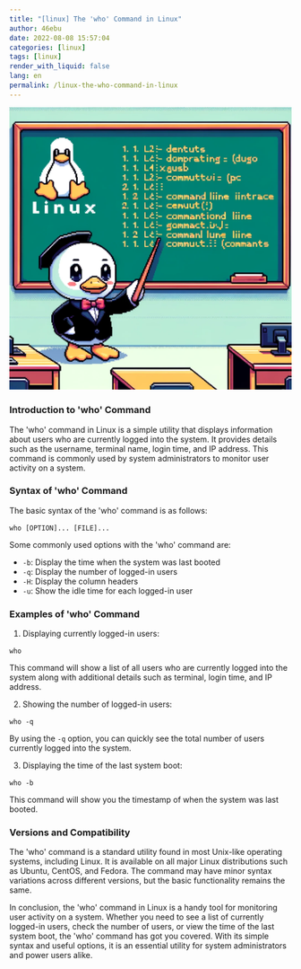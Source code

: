 ```yaml
---
title: "[linux] The 'who' Command in Linux"
author: 46ebu
date: 2022-08-08 15:57:04 
categories: [linux]
tags: [linux]
render_with_liquid: false
lang: en
permalink: /linux-the-who-command-in-linux
---
```


![Intro](/assets/img/post/linux.png)
### Introduction to 'who' Command 
The 'who' command in Linux is a simple utility that displays information about users who are currently logged into the system. It provides details such as the username, terminal name, login time, and IP address. This command is commonly used by system administrators to monitor user activity on a system.

### Syntax of 'who' Command
The basic syntax of the 'who' command is as follows:
```
who [OPTION]... [FILE]...
```
Some commonly used options with the 'who' command are:
- `-b`: Display the time when the system was last booted
- `-q`: Display the number of logged-in users
- `-H`: Display the column headers
- `-u`: Show the idle time for each logged-in user

### Examples of 'who' Command
1. Displaying currently logged-in users:
```
who
```
This command will show a list of all users who are currently logged into the system along with additional details such as terminal, login time, and IP address.

2. Showing the number of logged-in users:
```
who -q
```
By using the `-q` option, you can quickly see the total number of users currently logged into the system.

3. Displaying the time of the last system boot:
```
who -b
```
This command will show you the timestamp of when the system was last booted.

### Versions and Compatibility
The 'who' command is a standard utility found in most Unix-like operating systems, including Linux. It is available on all major Linux distributions such as Ubuntu, CentOS, and Fedora. The command may have minor syntax variations across different versions, but the basic functionality remains the same.

In conclusion, the 'who' command in Linux is a handy tool for monitoring user activity on a system. Whether you need to see a list of currently logged-in users, check the number of users, or view the time of the last system boot, the 'who' command has got you covered. With its simple syntax and useful options, it is an essential utility for system administrators and power users alike.
